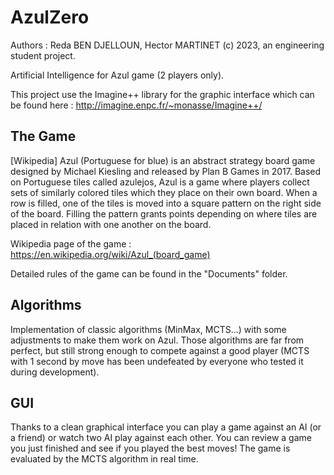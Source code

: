 # AzulZero
Authors : Reda BEN DJELLOUN, Hector MARTINET (c) 2023, an engineering student project.

Artificial Intelligence for Azul game (2 players only).

This project use the Imagine++ library for the graphic interface which can be found here : http://imagine.enpc.fr/~monasse/Imagine++/

## The Game

[Wikipedia] Azul (Portuguese for blue) is an abstract strategy board game designed by Michael Kiesling and released by Plan B Games in 2017. Based on Portuguese tiles called azulejos, Azul is a game where players collect sets of similarly colored tiles which they place on their own board. When a row is filled, one of the tiles is moved into a square pattern on the right side of the board. Filling the pattern grants points depending on where tiles are placed in relation with one another on the board.

Wikipedia page of the game : https://en.wikipedia.org/wiki/Azul_(board_game)

Detailed rules of the game can be found in the "Documents" folder.

## Algorithms

Implementation of classic algorithms (MinMax, MCTS...) with some adjustments to make them work on Azul. Those algorithms are far from perfect, but still strong enough to compete against a good player (MCTS with 1 second by move has been undefeated by everyone who tested it during development).

## GUI

Thanks to a clean graphical interface you can play a game against an AI (or a friend) or watch two AI play against each other.
You can review a game you just finished and see if you played the best moves! The game is evaluated by the MCTS algorithm in real time.
